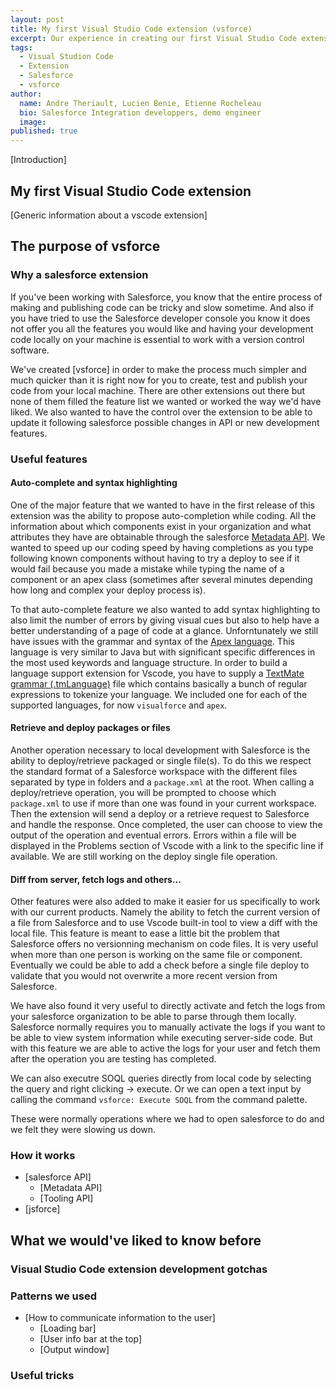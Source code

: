 ```yaml
---
layout: post
title: My first Visual Studio Code extension (vsforce)
excerpt: Our experience in creating our first Visual Studio Code extension, details about the extension vsforce and what knowledge would have been useful before we started development.
tags:
  - Visual Studion Code
  - Extension
  - Salesforce
  - vsforce
author:
  name: Andre Theriault, Lucien Benie, Etienne Rocheleau
  bio: Salesforce Integration developpers, demo engineer
  image: 
published: true
---
```


[Introduction]

## My first Visual Studio Code extension
[Generic information about a vscode extension]

## The purpose of vsforce

### Why a salesforce extension
If you've been working with Salesforce, you know that the entire process of making and publishing code can be tricky and slow sometime. And also if you have tried to use the Salesforce developer console you know it does not offer you all the features you would like and having your development code locally on your machine is essential to work with a version control software. 

We've created [vsforce] in order to make the process much simpler and much quicker than it is right now for you to create, test and publish your code from your local machine. There are other extensions out there but none of them filled the feature list we wanted or worked the way we'd have liked. We also wanted to have the control over the extension to be able to update it following salesforce possible changes in API or new development features.

### Useful features

#### Auto-complete and syntax highlighting
One of the major feature that we wanted to have in the first release of this extension was the ability to propose auto-completion while coding. All the information about which components exist in your organization and what attributes they have are obtainable through the salesforce [Metadata API](https://developer.salesforce.com/docs/atlas.en-us.api_meta.meta/api_meta/meta_intro.htm). We wanted to speed up our coding speed by having completions as you type following known components without having to try a deploy to see if it would fail because you made a mistake while typing the name of a component or an apex class (sometimes after several minutes depending how long and complex your deploy process is).

To that auto-complete feature we also wanted to add syntax highlighting to also limit the number of errors by giving visual cues but also to help have a better understanding of a page of code at a glance. Unforntunately we still have issues with the grammar and syntax of the [Apex language](https://developer.salesforce.com/docs/atlas.en-us.apexcode.meta/apexcode/apex_intro.htm). This language is very similar to Java but with significant specific differences in the most used keywords and language structure. In order to build a language support extension for Vscode, you have to supply a [TextMate grammar (.tmLanguage)](https://code.visualstudio.com/docs/extensions/language-support) file which contains basically a bunch of regular expressions to tokenize your language. We included one for each of the supported languages, for now `visualforce` and `apex`.

#### Retrieve and deploy packages or files

Another operation necessary to local development with Salesforce is the ability to deploy/retrieve packaged or single file(s). To do this we respect the standard format of a Salesforce workspace with the different files separated by type in folders and a `package.xml` at the root. When calling a deploy/retrieve operation, you will be prompted to choose which `package.xml` to use if more than one was found in your current workspace. Then the extension will send a deploy or a retrieve request to Salesforce and handle the response. Once completed, the user can choose to view the output of the operation and eventual errors. Errors within a file will be displayed in the Problems section of Vscode with a link to the specific line if available. We are still working on the deploy single file operation.

#### Diff from server, fetch logs and others...
Other features were also added to make it easier for us specifically to work with our current products. Namely the ability to fetch the current version of a file from Salesforce and to use Vscode built-in tool to view a diff with the local file. This feature is meant to ease a little bit the problem that Salesforce offers no versionning mechanism on code files. It is very useful when more than one person is working on the same file or component. Eventually we could be able to add a check before a single file deploy to validate that you would not overwrite a more recent version from Salesforce.

We have also found it very useful to directly activate and fetch the logs from your salesforce organization to be able to parse through them locally. Salesforce normally requires you to manually activate the logs if you want to be able to view system information while executing server-side code. But with this feature we are able to active the logs for your user and fetch them after the operation you are testing has completed.

We can also executre SOQL queries directly from local code by selecting the query and right clicking -> execute. Or we can open a text input by calling the command `vsforce: Execute SOQL` from the command palette.

These were normally operations where we had to open salesforce to do and we felt they were slowing us down.
 
### How it works

- [salesforce API]
    - [Metadata API]
    - [Tooling API]
- [jsforce]

## What we would've liked to know before

### Visual Studio Code extension development gotchas

### Patterns we used

- [How to communicate information to the user]
    - [Loading bar]
    - [User info bar at the top]
    - [Output window]

### Useful tricks
